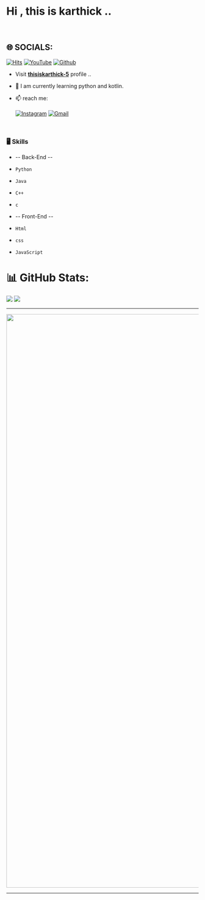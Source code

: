 # Hi , this is karthick ..

<br>


## 🌐 SOCIALS:

[![Hits](https://hits.seeyoufarm.com/api/count/incr/badge.svg?url=https%3A%2F%2Fgithub.com%2Fthisiskarthick-5%2Fthisiskarthick-5&count_bg=%2379C83D&title_bg=%23555555&icon=&icon_color=%23E7E7E7&title=Profile+Views&edge_flat=false)](https://hits.seeyoufarm.com) [![YouTube](https://img.shields.io/badge/YouTube-%23FF0000.svg?logo=YouTube&logoColor=white)](https://youtube.com/@karthick) [![Github](https://img.shields.io/github/followers/thisiskarthick-5?label=Follow&style=social)](https://github.com/thisiskarthick-5)


- Visit  [**thisiskarthick-5**](https://github.com/thisiskarthick-5)  profile ..

- 🤔 I am currently learning  python and kotlin.

- 📫  reach me: <br> <br>
               [![Instagram](https://img.shields.io/badge/Instagram-%23E4405F.svg?logo=Instagram&logoColor=white)](https://instagram.com/_itz_pab_x) [![Gmail](https://img.shields.io/badge/-Gmail-c14438?style=flat&logo=Gmail&logoColor=white)](mailto:karthfire@gmail.com)

  <br>


### 🖥 Skills

- -- Back-End --
  
-     Python
-     Java
-     C++
-     c
- -- Front-End --
  
-     Html
-     css
-     JavaScript




 # 📊 GitHub Stats:
![](https://github-readme-stats.vercel.app/api?username=thisiskarthick-5&theme=ambient_gradient&hide_border=true&include_all_commits=false&count_private=false)
![](https://github-readme-streak-stats.herokuapp.com/?user=thisiskarthick-5&theme=ambient_gradient&hide_border=true)




<hr>
  
<img 
src="https://camo.githubusercontent.com/0499a9d17248b0ef56dae9a63b09b16cc07d7a02f579fdc0a7cb81975dafbebb/68747470733a2f2f6d69726f2e6d656469756d2e636f6d2f6d61782f3638302f302a37513379765349765f7430696f4a2d5a2e676966" width = "1500px">
  
</center>




<hr>



